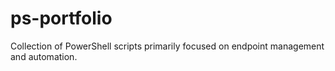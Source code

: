 # ps-portfolio
Collection of PowerShell scripts primarily focused on endpoint management and automation.
